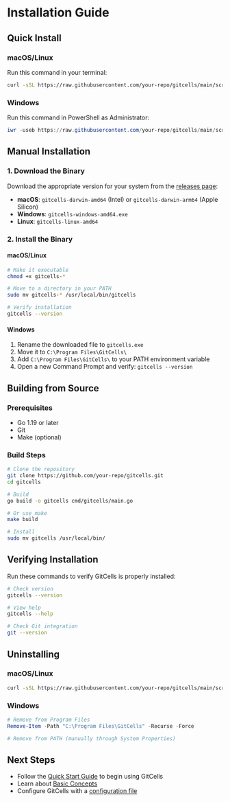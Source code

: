 # Installation Guide

## Quick Install

### macOS/Linux

Run this command in your terminal:

```bash
curl -sSL https://raw.githubusercontent.com/your-repo/gitcells/main/scripts/install.sh | bash
```

### Windows

Run this command in PowerShell as Administrator:

```powershell
iwr -useb https://raw.githubusercontent.com/your-repo/gitcells/main/scripts/install.ps1 | iex
```

## Manual Installation

### 1. Download the Binary

Download the appropriate version for your system from the [releases page](https://github.com/your-repo/gitcells/releases):

- **macOS**: `gitcells-darwin-amd64` (Intel) or `gitcells-darwin-arm64` (Apple Silicon)
- **Windows**: `gitcells-windows-amd64.exe`
- **Linux**: `gitcells-linux-amd64`

### 2. Install the Binary

#### macOS/Linux

```bash
# Make it executable
chmod +x gitcells-*

# Move to a directory in your PATH
sudo mv gitcells-* /usr/local/bin/gitcells

# Verify installation
gitcells --version
```

#### Windows

1. Rename the downloaded file to `gitcells.exe`
2. Move it to `C:\Program Files\GitCells\`
3. Add `C:\Program Files\GitCells\` to your PATH environment variable
4. Open a new Command Prompt and verify: `gitcells --version`

## Building from Source

### Prerequisites

- Go 1.19 or later
- Git
- Make (optional)

### Build Steps

```bash
# Clone the repository
git clone https://github.com/your-repo/gitcells.git
cd gitcells

# Build
go build -o gitcells cmd/gitcells/main.go

# Or use make
make build

# Install
sudo mv gitcells /usr/local/bin/
```

## Verifying Installation

Run these commands to verify GitCells is properly installed:

```bash
# Check version
gitcells --version

# View help
gitcells --help

# Check Git integration
git --version
```

## Uninstalling

### macOS/Linux

```bash
curl -sSL https://raw.githubusercontent.com/your-repo/gitcells/main/scripts/uninstall.sh | bash
```

### Windows

```powershell
# Remove from Program Files
Remove-Item -Path "C:\Program Files\GitCells" -Recurse -Force

# Remove from PATH (manually through System Properties)
```

## Next Steps

- Follow the [Quick Start Guide](quickstart.md) to begin using GitCells
- Learn about [Basic Concepts](concepts.md) 
- Configure GitCells with a [configuration file](../reference/configuration.md)